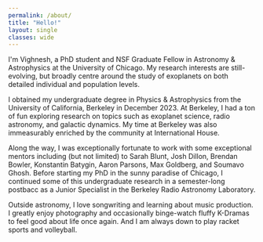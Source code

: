```yaml
---
permalink: /about/
title: "Hello!"
layout: single
classes: wide
---
```


I'm Vighnesh, a PhD student and NSF Graduate Fellow in Astronomy & Astrophysics at the University of Chicago. My research interests are still-evolving, but broadly centre around the study of exoplanets on both detailed individual and population levels. 

I obtained my undergraduate degree in Physics & Astrophysics from the University of California, Berkeley in December 2023. At Berkeley, I had a ton of fun exploring research on topics such as exoplanet science, radio astronomy, and galactic dynamics. My time at Berkeley was also immeasurably enriched by the community at International House. 

Along the way, I was exceptionally fortunate to work with some exceptional mentors including (but not limited) to Sarah Blunt, Josh Dillon, Brendan Bowler, Konstantin Batygin, Aaron Parsons, Max Goldberg, and Soumavo Ghosh. Before starting my PhD in the sunny paradise of Chicago, I continued some of this undergraduate research in a semester-long postbacc as a Junior Specialist in the Berkeley Radio Astronomy Laboratory. 

Outside astronomy, I love songwriting and learning about music production. I greatly enjoy photography and occasionally binge-watch fluffy K-Dramas to feel good about life once again. And I am always down to play racket sports and volleyball.